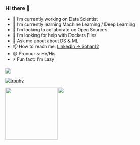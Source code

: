### Hi there 👋

- 🔭 I’m currently working on Data Scientist
- 🌱 I’m currently learning Machine Learning / Deep Learning
- 👯 I’m looking to collaborate on Open Sources
- 🤔 I’m looking for help with Dockers Files
- 💬 Ask me about about DS & ML
- 📫 How to reach me: [LinkedIn -> Sohan12](https://www.linkedin.com/in/sohan12/)
- 😄 Pronouns: He/His
- ⚡ Fun fact: I'm Lazy

<img src = 'https://github-readme-stats.vercel.app/api?username=sohanverma12&&show_icons=true&title_color=ffffff&icon_color=bb2acf&text_color=daf7dc&bg_color=151515'/>


[![trophy](https://github-profile-trophy.vercel.app/?username=sohanverma12&column=8)](https://github-profile-trophy.vercel.app/?username=kamyu104&column=8)



<div>
  <img height="165" align="left" src="https://github-readme-stats.vercel.app/api?username=sohanverma12&show_icons=true&theme=vue&count_private=true" />
  <img src="https://github-readme-stats.vercel.app/api/top-langs/?username=sohanverma12&layout=compact&show_icons=true&theme=vue" />
</div>

